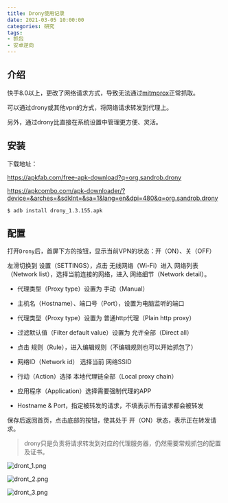 ```yaml
---
title: Drony使用记录
date: 2021-03-05 10:00:00
categories: 研究
tags: 
- 抓包
- 安卓逆向
---
```


## 介绍

快手8.0以上，更改了网络请求方式，导致无法通过[mitmprox](./mitmproxy.md)正常抓取。

可以通过drony或其他vpn的方式，将网络请求转发到代理上。

另外，通过drony比直接在系统设置中管理更方便、灵活。

## 安装
下载地址：

https://apkfab.com/free-apk-download?q=org.sandrob.drony

https://apkcombo.com/apk-downloader/?device=&arches=&sdkInt=&sa=1&lang=en&dpi=480&q=org.sandrob.drony

```
$ adb install drony_1.3.155.apk
```

## 配置

打开`Drony`后，首屏下方的按钮，显示当前VPN的状态：开（ON）、关（OFF）

左滑切换到 设置（SETTINGS），点击 无线网络（Wi-Fi）进入 网络列表（Network list），选择当前连接的网络，进入 网络细节（Network detail）。

- 代理类型（Proxy type）设置为 手动（Manual）
- 主机名（Hostname）、端口号（Port），设置为电脑监听的端口
- 代理类型（Proxy type）设置为 普通http代理（Plain http proxy）
- 过滤默认值（Filter default value）设置为 允许全部（Direct all）
- 点击 规则（Rule），进入编辑规则（不编辑规则也可以开始抓包了）

- 网络ID（Network id） 选择当前 网络SSID
- 行动（Action）选择 本地代理链全部（Local proxy chain）
- 应用程序（Application）选择需要强制代理的APP
- Hostname & Port，指定被转发的请求，不填表示所有请求都会被转发


保存后返回首页，点击底部的按钮，使其处于 开（ON）状态，表示正在转发请求。

> drony只是负责将请求转发到对应的代理服务器，仍然需要常规抓包的配置及证书。


![dront_1.png](/images/2021/drony_1.png)

![dront_2.png](/images/2021/drony_2.png)

![dront_3.png](/images/2021/drony_3.png)

